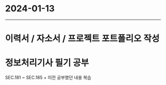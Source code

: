 # 2024-01-13
----------------

# 이력서 / 자소서 / 프로젝트 포트폴리오 작성

# 정보처리기사 필기 공부
SEC.181 ~ SEC.185 + 이전 공부했던 내용 복습
